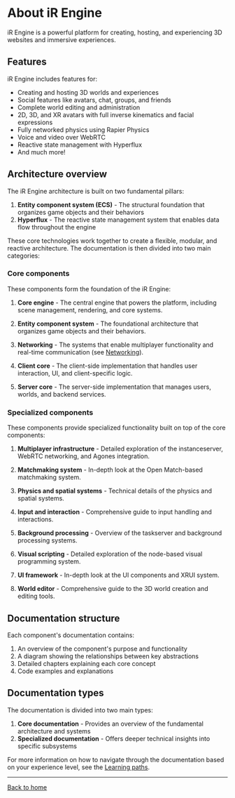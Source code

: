 # About iR Engine

iR Engine is a powerful platform for creating, hosting, and experiencing 3D websites and immersive experiences.

## Features

iR Engine includes features for:

- Creating and hosting 3D worlds and experiences
- Social features like avatars, chat, groups, and friends
- Complete world editing and administration
- 2D, 3D, and XR avatars with full inverse kinematics and facial expressions
- Fully networked physics using Rapier Physics
- Voice and video over WebRTC
- Reactive state management with Hyperflux
- And much more!

## Architecture overview

The iR Engine architecture is built on two fundamental pillars:

1. **Entity component system (ECS)** - The structural foundation that organizes game objects and their behaviors
2. **Hyperflux** - The reactive state management system that enables data flow throughout the engine

These core technologies work together to create a flexible, modular, and reactive architecture. The documentation is then divided into two main categories:

### Core components

These components form the foundation of the iR Engine:

1. **Core engine** - The central engine that powers the platform, including scene management, rendering, and core systems.

2. **Entity component system** - The foundational architecture that organizes game objects and their behaviors.

3. **Networking** - The systems that enable multiplayer functionality and real-time communication (see [Networking](./03-networking/index.md)).

4. **Client core** - The client-side implementation that handles user interaction, UI, and client-specific logic.

5. **Server core** - The server-side implementation that manages users, worlds, and backend services.

### Specialized components

These components provide specialized functionality built on top of the core components:

1. **Multiplayer infrastructure** - Detailed exploration of the instanceserver, WebRTC networking, and Agones integration.

2. **Matchmaking system** - In-depth look at the Open Match-based matchmaking system.

3. **Physics and spatial systems** - Technical details of the physics and spatial systems.

4. **Input and interaction** - Comprehensive guide to input handling and interactions.

5. **Background processing** - Overview of the taskserver and background processing systems.

6. **Visual scripting** - Detailed exploration of the node-based visual programming system.

7. **UI framework** - In-depth look at the UI components and XRUI system.

8. **World editor** - Comprehensive guide to the 3D world creation and editing tools.

## Documentation structure

Each component's documentation contains:

1. An overview of the component's purpose and functionality
2. A diagram showing the relationships between key abstractions
3. Detailed chapters explaining each core concept
4. Code examples and explanations

## Documentation types

The documentation is divided into two main types:

1. **Core documentation** - Provides an overview of the fundamental architecture and systems
2. **Specialized documentation** - Offers deeper technical insights into specific subsystems

For more information on how to navigate through the documentation based on your experience level, see the [Learning paths](./learning-paths.md).

---

[Back to home](./index.md)
